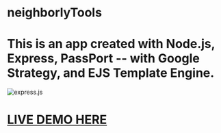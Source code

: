 # neighborlyTools
<h1>This is an app created with Node.js, Express, PassPort -- with Google Strategy, and EJS Template Engine.</h1>
<img src="https://javabeat.net/wp-content/uploads/2015/09/expressjs.jpg" alt="express.js">
<a href="http://neighborly-tools.herokuapp.com/" target="_blank"><h1>LIVE DEMO HERE</h1></a>
